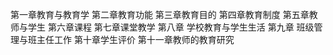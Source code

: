 第一章教育与教育学
第二章教育功能
第三章教育目的
第四章教育制度
第五章教师与学生
第六章课程
第七章课堂教学
第八章 学校教育与学生生活
第九章 班级管理与班主任工作
第十章学生评价
第十一章教师的教育研究
